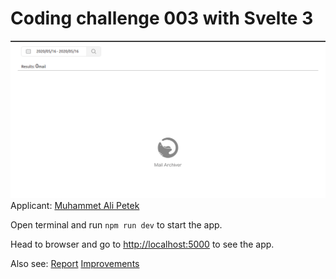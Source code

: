 # Coding challenge 003 with Svelte 3
![email_app](/assets/email_app.gif)
Applicant: [Muhammet Ali Petek](mailto:malipetek@gmail.com)

Open terminal and run `npm run dev` to start the app.

Head to browser and go to [http://localhost:5000](http://localhost:5000) to see the app.

Also see:
[Report](./REPORT.md)
[Improvements](./IMPROVEMENTS.md)